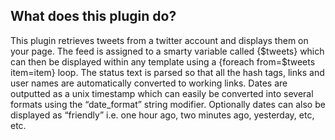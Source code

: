 What does this plugin do?
----------------------------
This plugin retrieves tweets from a twitter account and displays them on your page. The feed is assigned to a smarty variable called {$tweets} which can then be displayed within any template using a {foreach from=$tweets item=item}  loop. The status text is parsed so that all the hash tags, links and user names are automatically converted to working links.  Dates are outputted as a unix timestamp which can easily be converted into several formats using the “date_format” string modifier.  Optionally dates can also be displayed as “friendly” i.e. one hour ago, two minutes ago, yesterday, etc, etc. 